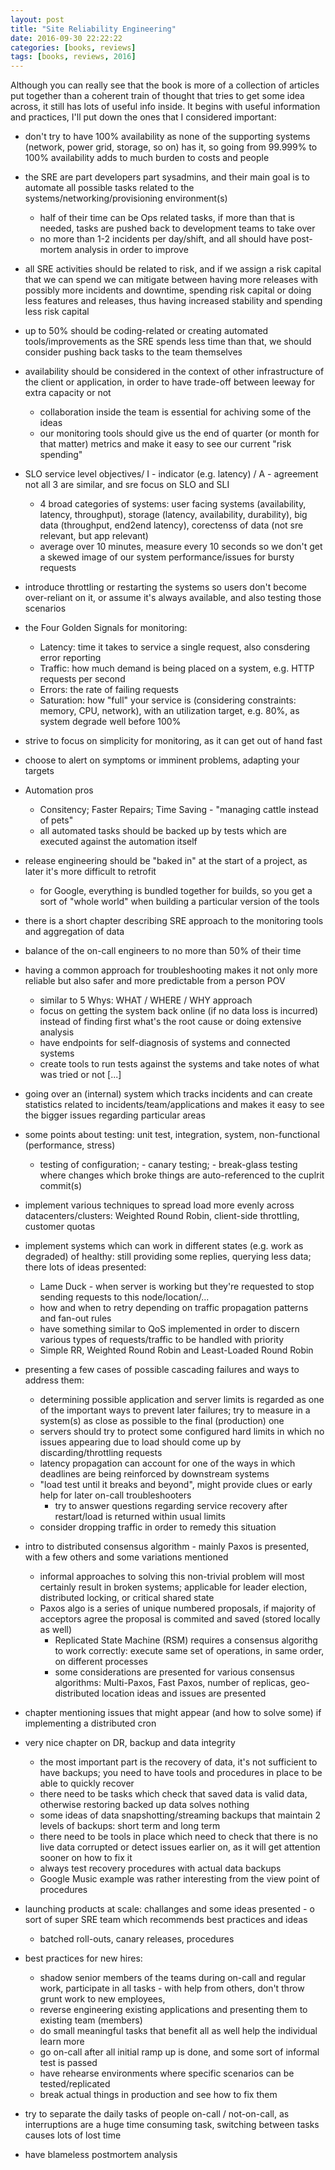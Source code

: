```yaml
---
layout: post
title: "Site Reliability Engineering"
date: 2016-09-30 22:22:22
categories: [books, reviews]
tags: [books, reviews, 2016]
---
```


Although you can really see that the book is more of a collection of articles put together than a coherent train of thought that tries to get some idea across, it still has lots of useful info inside.
It begins with useful information and practices, I'll put down the ones that I considered important:

- don't try to have 100% availability as none of the supporting systems (network, power grid, storage, so on) has it, so going from 99.999% to 100% availability adds to much burden to costs and people

- the SRE are part developers part sysadmins, and their main goal is to automate all possible tasks related to the systems/networking/provisioning environment(s)
    - half of their time can be Ops related tasks, if more than that is needed, tasks are pushed back to development teams to take over
    - no more than 1-2 incidents per day/shift, and all should have post-mortem analysis in order to improve
- all SRE activities should be related to risk, and if we assign a risk capital that we can spend we can mitigate between having more releases with possibly
 more incidents and downtime, spending risk capital or doing less features and releases, thus having increased stability and spending less risk capital
- up to 50% should be coding-related or creating automated tools/improvements as the SRE spends less time than that, we should consider pushing back tasks to the team themselves
- availability should be considered in the context of other infrastructure of the client or application, in order to have trade-off between leeway for extra capacity or not
    - collaboration inside the team is essential for achiving some of the ideas
    - our monitoring tools should give us the end of quarter (or month for that matter) metrics and make it easy to see our current "risk spending"
- SLO service level objectives/ I - indicator (e.g. latency) / A - agreement not all 3 are similar, and sre focus on SLO and SLI
    - 4 broad categories of systems: user facing systems (availability, latency, throughput), storage (latency, availability, durability), big data (throughput, end2end latency), corectenss of data (not sre relevant, but app relevant)
    - average over 10 minutes, measure every 10 seconds so we don't get a skewed image of our system performance/issues for bursty requests
- introduce throttling or restarting the systems so users don't become over-reliant on it, or assume it's always available, and also testing those scenarios
- the Four Golden Signals for monitoring:
    - Latency: time it takes to service a single request, also consdering error reporting
    - Traffic: how much demand is being placed on a system, e.g. HTTP requests per second
    - Errors: the rate of failing requests
    - Saturation: how "full" your service is (considering constraints: memory, CPU, network), with an utilization target, e.g. 80%, as system degrade well before 100%
- strive to focus on simplicity for monitoring, as it can get out of hand fast
- choose to alert on symptoms or imminent problems, adapting your targets
- Automation pros
    - Consitency; Faster Repairs; Time Saving - "managing cattle instead of pets"
    - all automated tasks should be backed up by tests which are executed against the automation itself
- release engineering should be "baked in" at the start of a project, as later it's more difficult to retrofit
    - for Google, everything is bundled together for builds, so you get a sort of "whole world" when building a particular version of the tools
- there is a short chapter describing SRE approach to the monitoring tools and aggregation of data
- balance of the on-call engineers to no more than 50% of their time
- having a common approach for troubleshooting makes it not only more reliable but also safer and more predictable from a person POV
    - similar to 5 Whys: WHAT / WHERE / WHY approach
    - focus on getting the system back online (if no data loss is incurred) instead of finding first what's the root cause or doing extensive analysis
    - have endpoints for self-diagnosis of systems and connected systems
    - create tools to run tests against the systems and take notes of what was tried or not
[...]
- going over an (internal) system which tracks incidents and can create statistics related to incidents/team/applications and makes it easy to see the bigger issues regarding particular areas
- some points about testing: unit test, integration, system, non-functional (performance, stress)
    - testing of configuration; - canary testing; - break-glass testing where changes which broke things are auto-referenced to the cuplrit commit(s)
- implement various techniques to spread load more evenly across datacenters/clusters: Weighted Round Robin, client-side throttling, customer quotas
- implement systems which can work in different states (e.g. work as degraded) of healthy: still providing some replies, querying less data; there lots of ideas presented:
    - Lame Duck - when server is working but they're requested to stop sending requests to this node/location/...
    - how and when to retry depending on traffic propagation patterns and fan-out rules
    - have something similar to QoS implemented in order to discern various types of requests/traffic to be handled with priority
    - Simple RR, Weighted Round Robin and Least-Loaded Round Robin
- presenting a few cases of possible cascading failures and ways to address them:
    - determining possible application and server limits is regarded as one of the important ways to prevent later failures; try to measure in a system(s) as close as possible to the final (production) one
    - servers should try to protect some configured hard limits in which no issues appearing due to load should come up by discarding/throttling requests
    - latency propagation can account for one of the ways in which deadlines are being reinforced by downstream systems
    - "load test until it breaks and beyond", might provide clues or early help for later on-call troubleshooters
        - try to answer questions regarding service recovery after restart/load is returned within usual limits
    - consider dropping traffic in order to remedy this situation
- intro to distributed consensus algorithm - mainly Paxos is presented, with a few others and some variations mentioned
    - informal approaches to solving this non-trivial problem will most certainly result in broken systems; applicable for leader election, distributed locking, or critical shared state
    - Paxos algo is a series of unique numbered proposals, if majority of acceptors agree the proposal is commited and saved (stored locally as well)
        - Replicated State Machine (RSM) requires a consensus algorithg to work correctly: execute same set of operations, in same order, on different processes
        - some considerations are presented for various consensus algorithms: Multi-Paxos, Fast Paxos, number of replicas, geo-distributed location ideas and issues are presented
- chapter mentioning issues that might appear (and how to solve some) if implementing a distributed cron
- very nice chapter on DR, backup and data integrity
    - the most important part is the recovery of data, it's not sufficient to have backups; you need to have tools and procedures in place to be able to quickly recover
    - there need to be tasks which check that saved data is valid data, otherwise restoring backed up data solves nothing
    - some ideas of data snapshotting/streaming backups that maintain 2 levels of backups: short term and long term
    - there need to be tools in place which need to check that there is no live data corrupted or detect issues earlier on, as it will get attention sooner on how to fix it
    - always test recovery procedures with actual data backups
    - Google Music example was rather interesting from the view point of procedures
- launching products at scale: challanges and some ideas presented - o sort of super SRE team which recommends best practices and ideas
    - batched roll-outs, canary releases, procedures
- best practices for new hires:
    - shadow senior members of the teams during on-call and regular work, participate in all tasks - with help from others, don't throw grunt work to new employees,
    - reverse engineering existing applications and presenting them to existing team (members)
    - do small meaningful tasks that benefit all as well help the individual learn more
    - go on-call after all initial ramp up is done, and some sort of informal test is passed
    - have rehearse environments where specific scenarios can be tested/replicated
    - break actual things in production and see how to fix them
- try to separate the daily tasks of people on-call / not-on-call, as interruptions are a huge time consuming task, switching between tasks causes lots of lost time
- have blameless postmortem analysis
